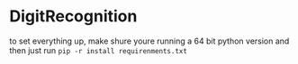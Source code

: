 # DigitRecognition

to set everything up, make shure youre running a 64 bit python version and then just run `pip -r install requirenments.txt`

